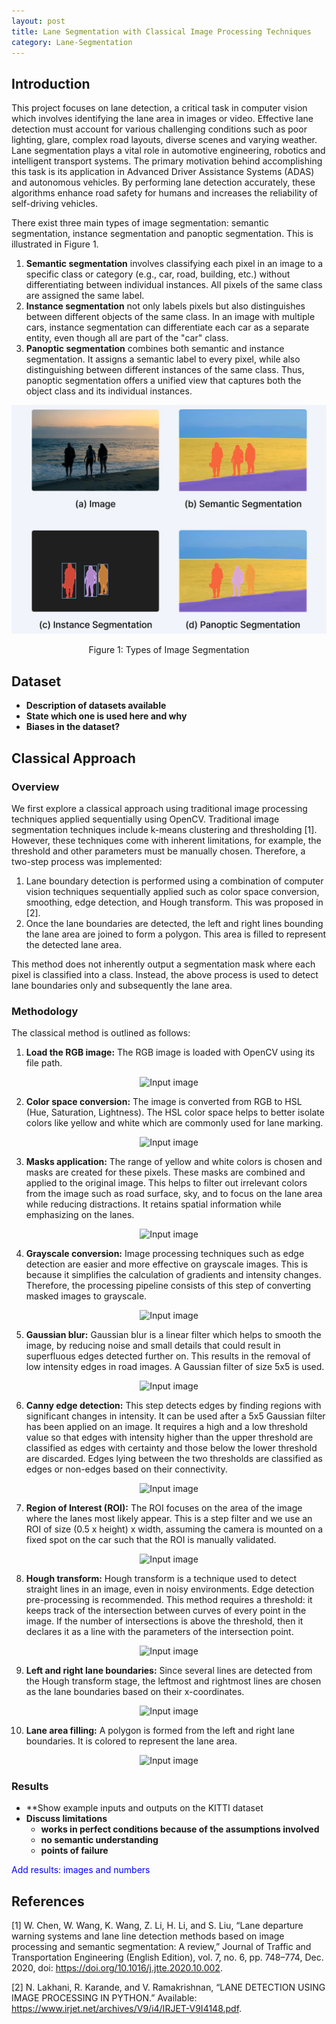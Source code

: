 ```yaml
---
layout: post
title: Lane Segmentation with Classical Image Processing Techniques
category: Lane-Segmentation
---
```


## Introduction

This project focuses on lane detection, a critical task in computer vision which involves identifying the lane area in images or video. Effective lane detection must account for various challenging conditions such as poor lighting, glare, complex road layouts, diverse scenes and varying weather. Lane segmentation plays a vital role in automotive engineering, robotics and intelligent transport systems. The primary motivation behind accomplishing this task is its application in Advanced Driver Assistance Systems (ADAS) and autonomous vehicles. By performing lane detection accurately, these algorithms enhance road safety for humans and increases the reliability of self-driving vehicles.

There exist three main types of image segmentation: semantic segmentation, instance segmentation and panoptic segmentation. This is illustrated in Figure 1. 

1. **Semantic segmentation** involves classifying each pixel in an image to a specific class or category (e.g., car, road, building, etc.) without differentiating between individual instances. All pixels of the same class are assigned the same label.
2. **Instance segmentation** not only labels pixels but also distinguishes between different objects of the same class. In an image with multiple cars, instance segmentation can differentiate each car as a separate entity, even though all are part of the "car" class.
3. **Panoptic segmentation** combines both semantic and instance segmentation. It assigns a semantic label to every pixel, while also distinguishing between different instances of the same class. Thus, panoptic segmentation offers a unified view that captures both the object class and its individual instances.


![Types of Image Segmentation|500](/images/lane-segmentation/segmentation_types.jpg)
<div style="text-align: center;">Figure 1: Types of Image Segmentation</div>

## Dataset 

* **Description of datasets available**
* **State which one is used here and why**
* **Biases in the dataset?**

## Classical Approach

### Overview
We first explore a classical approach using traditional image processing techniques applied sequentially using OpenCV. Traditional image segmentation techniques include k-means clustering and thresholding [1]. However, these techniques come with inherent limitations, for example, the threshold and other parameters must be manually chosen. Therefore, a two-step process was implemented: 
1. Lane boundary detection is performed using a combination of computer vision techniques sequentially applied such as color space conversion, smoothing, edge detection, and Hough transform. This was proposed in [2].
2. Once the lane boundaries are detected, the left and right lines bounding the lane area are joined to form a polygon. This area is filled to represent the detected lane area.

This method does not inherently output a segmentation mask where each pixel is classified into a class. Instead, the above process is used to detect lane boundaries only and subsequently the lane area. 

### Methodology  


The classical method is outlined as follows: 
1. **Load the RGB image:** The RGB image is loaded with OpenCV using its file path.
<div align="center">
  <img src="{{ site.baseurl }}/images/lane-segmentation/0-input-image.png" alt="Input image">
</div>

2. **Color space conversion:** The image is converted from RGB to HSL (Hue, Saturation, Lightness). The HSL color space helps to better isolate colors like yellow and white which are commonly used for lane marking. 
<div align="center">
	<img src="{{ site.baseurl }}/images/lane-segmentation/1-hsl.png" alt="Input image">
</div>

3. **Masks application:** The range of yellow and white colors is chosen and masks are created for these pixels. These masks are combined and applied to the original image. This helps to filter out irrelevant colors from the image such as road surface, sky, and to focus on the lane area while reducing distractions. It retains spatial information while emphasizing on the lanes.
<div align="center">
	<img src="{{ site.baseurl }}/images/lane-segmentation/2-mask.png" alt="Input image">
</div>

4. **Grayscale conversion:** Image processing techniques such as edge detection are easier and more effective on grayscale images. This is because it simplifies the calculation of gradients and intensity changes. Therefore, the processing pipeline consists of this step of converting masked images to grayscale.
<div align="center">
	<img src="{{ site.baseurl }}/images/lane-segmentation/3-grayscale.png" alt="Input image">
</div>

5. **Gaussian blur:** Gaussian blur is a linear filter which helps to smooth the image, by reducing noise and small details that could result in superfluous edges detected further on. This results in the removal of low intensity edges in road images. A Gaussian filter of size 5x5 is used. 
<div align="center">
	<img src="{{ site.baseurl }}/images/lane-segmentation/4-gaussian-blur.png" alt="Input image">
</div>

6. **Canny edge detection:** This step detects edges by finding regions with significant changes in intensity. It can be used after a 5x5 Gaussian filter has been applied on an image. It requires a high and a low threshold value so that edges with intensity higher than the upper threshold are classified as edges with certainty and those below the lower threshold are discarded. Edges lying between the two thresholds are classified as edges or non-edges based on their connectivity.
<div align="center">
	<img src="{{ site.baseurl }}/images/lane-segmentation/5-detect-edges.png" alt="Input image">
</div>

7. **Region of Interest (ROI):** The ROI focuses on the area of the image where the lanes most likely appear. This is a step filter and we use an ROI of size (0.5 x height) x width, assuming the camera is mounted on a fixed spot on the car such that the ROI is manually validated. 
<div align="center">
	<img src="{{ site.baseurl }}/images/lane-segmentation/6-roi.png" alt="Input image">
</div>

8. **Hough transform:** Hough transform is a technique used to detect straight lines in an image, even in noisy environments. Edge detection pre-processing is recommended. This method requires a threshold: it keeps track of the intersection between curves of every point in the image. If the number of intersections is above the threshold, then it declares it as a line with the parameters of the intersection point.
<div align="center">
	<img src="{{ site.baseurl }}/images/lane-segmentation/7-hough_transform.png" alt="Input image">
</div>

9. **Left and right lane boundaries:** Since several lines are detected from the Hough transform stage, the leftmost and rightmost lines are chosen as the lane boundaries based on their x-coordinates.
<div align="center">
	<img src="{{ site.baseurl }}/images/lane-segmentation/8-lanes.png" alt="Input image">
</div>

10. **Lane area filling:** A polygon is formed from the left and right lane boundaries. It is colored to represent the lane area.
<div align="center">
	<img src="{{ site.baseurl }}/images/lane-segmentation/9-fill-lane.png" alt="Input image">
</div>

### Results

* **Show example inputs and outputs on the KITTI dataset
* **Discuss limitations**
	* **works in perfect conditions because of the assumptions involved**
	* **no semantic understanding**
	* **points of failure**

<span style="color: rgb(0, 0, 255);">Add results: images and numbers</span>


## References

[1] W. Chen, W. Wang, K. Wang, Z. Li, H. Li, and S. Liu, “Lane departure warning systems and lane line detection methods based on image processing and semantic segmentation: A review,” Journal of Traffic and Transportation Engineering (English Edition), vol. 7, no. 6, pp. 748–774, Dec. 2020, doi: https://doi.org/10.1016/j.jtte.2020.10.002.

[2] N. Lakhani, R. Karande, and V. Ramakrishnan, “LANE DETECTION USING IMAGE PROCESSING IN PYTHON.” Available: https://www.irjet.net/archives/V9/i4/IRJET-V9I4148.pdf.
‌
‌



